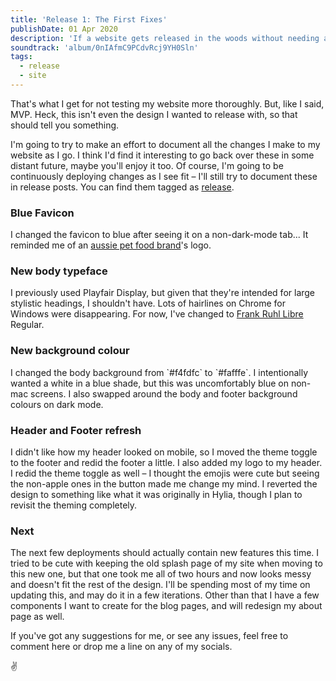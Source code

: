 ```yaml
---
title: 'Release 1: The First Fixes'
publishDate: 01 Apr 2020
description: 'If a website gets released in the woods without needing a hotfix, does it make a sound?'
soundtrack: 'album/0nIAfmC9PCdvRcj9YH0Sln'
tags:
  - release
  - site
---
```

That's what I get for not testing my website more thoroughly. But, like I said, MVP. Heck, this isn't even the design I wanted to release with, so that should tell you something.

I'm going to try to make an effort to document all the changes I make to my website as I go. I think I'd find it interesting to go back over these in some distant future, maybe you'll enjoy it too. Of course, I'm going to be continuously deploying changes as I see fit – I'll still try to document these in release posts. You can find them tagged as [release](/tags/release).

<h3>Blue Favicon</h3>
I changed the favicon to blue after seeing it on a non-dark-mode tab... It reminded me of an <a href="https://www.logolynx.com/topic/nestle+purina+petcare" target="_blank">aussie pet food brand</a>'s logo.

<h3>New body typeface</h3>
I previously used Playfair Display, but given that they're intended for large stylistic headings, I shouldn't have. Lots of hairlines on Chrome for Windows were disappearing. For now, I've changed to <a href="https://fonts.google.com/specimen/Frank+Ruhl+Libre">Frank Ruhl Libre</a> Regular.

<h3>New background colour</h3>
I changed the body background from `#f4fdfc` to `#fafffe`. I intentionally wanted a white in a blue shade, but this was uncomfortably blue on non-mac screens. I also swapped around the body and footer background colours on dark mode.

<h3>Header and Footer refresh</h3>
I didn't like how my header looked on mobile, so I moved the theme toggle to the footer and redid the footer a little. I also added my logo to my header. I redid the theme toggle as well – I thought the emojis were cute but seeing the non-apple ones in the button made me change my mind. I reverted the design to something like what it was originally in Hylia, though I plan to revisit the theming completely.

<h3>Next</h3>
The next few deployments should actually contain new features this time. I tried to be cute with keeping the old splash page of my site when moving to this new one, but that one took me all of two hours and now looks messy and doesn't fit the rest of the design. I'll be spending most of my time on updating this, and may do it in a few iterations. Other than that I have a few components I want to create for the blog pages, and will redesign my about page as well.

If you've got any suggestions for me, or see any issues, feel free to comment here or drop me a line on any of my socials.

✌️